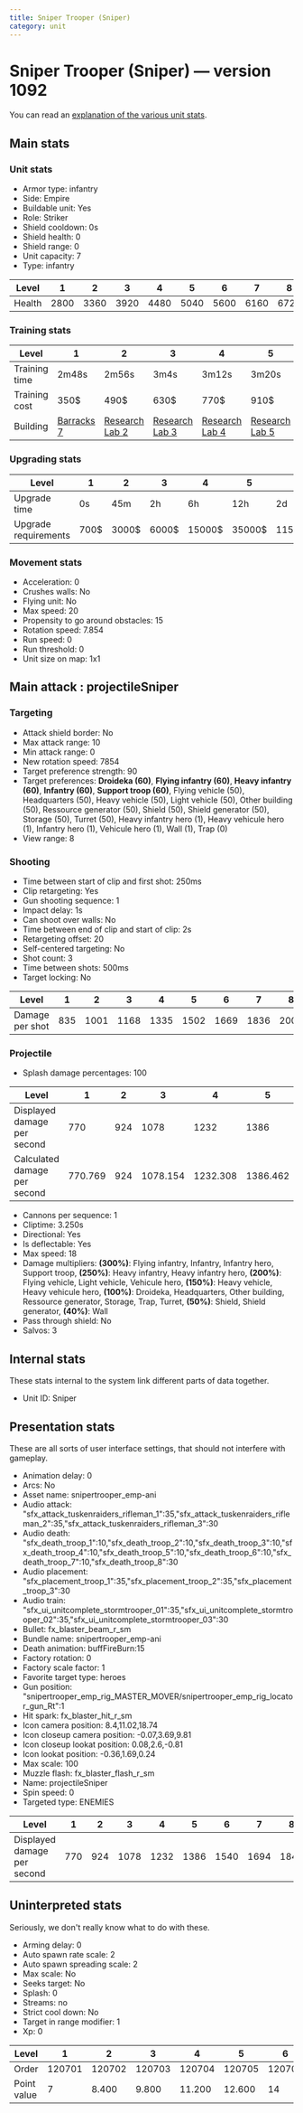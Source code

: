 ```yaml
---
title: Sniper Trooper (Sniper)
category: unit
---
```


# Sniper Trooper (Sniper) — version 1092

You can read an [explanation  of the various unit stats](unitexplained.md).

## Main stats

### Unit stats

  * Armor type: infantry
  * Side: Empire
  * Buildable unit: Yes
  * Role: Striker
  * Shield cooldown: 0s
  * Shield health: 0
  * Shield range: 0
  * Unit capacity: 7
  * Type: infantry

|Level |1   |2   |3   |4   |5   |6   |7   |8   |9   |10  |
|------|----|----|----|----|----|----|----|----|----|----|
|Health|2800|3360|3920|4480|5040|5600|6160|6720|7280|8400|


### Training stats

|Level        |1                                |2                                      |3                                      |4                                      |5                                      |6                                      |7                                      |8                                      |9                                      |10                                      |
|-------------|---------------------------------|---------------------------------------|---------------------------------------|---------------------------------------|---------------------------------------|---------------------------------------|---------------------------------------|---------------------------------------|---------------------------------------|----------------------------------------|
|Training time|2m48s                            |2m56s                                  |3m4s                                   |3m12s                                  |3m20s                                  |3m28s                                  |3m36s                                  |3m16s                                  |3m23s                                  |3m30s                                   |
|Training cost|350$                             |490$                                   |630$                                   |770$                                   |910$                                   |1050$                                  |1190$                                  |1400$                                  |1470$                                  |1610$                                   |
|Building     |[Barracks 7](empireBarracks.html)|[Research Lab 2](empireOffenseLab.html)|[Research Lab 3](empireOffenseLab.html)|[Research Lab 4](empireOffenseLab.html)|[Research Lab 5](empireOffenseLab.html)|[Research Lab 6](empireOffenseLab.html)|[Research Lab 7](empireOffenseLab.html)|[Research Lab 8](empireOffenseLab.html)|[Research Lab 9](empireOffenseLab.html)|[Research Lab 10](empireOffenseLab.html)|


### Upgrading stats

|Level               |1   |2    |3    |4     |5     |6      |7      |8      |9       |10      |
|--------------------|----|-----|-----|------|------|-------|-------|-------|--------|--------|
|Upgrade time        |0s  |45m  |2h   |6h    |12h   |2d     |3d     |5d     |1w      |1w3d    |
|Upgrade requirements|700$|3000$|6000$|15000$|35000$|115000$|175000$|350000$|1000000$|2000000$|


### Movement stats

  * Acceleration: 0
  * Crushes walls: No
  * Flying unit: No
  * Max speed: 20
  * Propensity to go around obstacles: 15
  * Rotation speed: 7.854
  * Run speed: 0
  * Run threshold: 0
  * Unit size on map: 1x1

## Main attack : projectileSniper

### Targeting

  * Attack shield border: No
  * Max attack range: 10
  * Min attack range: 0
  * New rotation speed: 7854
  * Target preference strength: 90
  * Target preferences: **Droideka (60)**, **Flying infantry (60)**, **Heavy infantry (60)**, **Infantry (60)**, **Support troop (60)**, Flying vehicle (50), Headquarters (50), Heavy vehicle (50), Light vehicle (50), Other building (50), Ressource generator (50), Shield (50), Shield generator (50), Storage (50), Turret (50), Heavy infantry hero (1), Heavy vehicule hero (1), Infantry hero (1), Vehicule hero (1), Wall (1), Trap (0)
  * View range: 8

### Shooting

  * Time between start of clip and first shot: 250ms
  * Clip retargeting: Yes
  * Gun shooting sequence: 1
  * Impact delay: 1s
  * Can shoot over walls: No
  * Time between end of clip and start of clip: 2s
  * Retargeting offset: 20
  * Self-centered targeting: No
  * Shot count: 3
  * Time between shots: 500ms
  * Target locking: No

|Level          |1  |2   |3   |4   |5   |6   |7   |8   |9   |10  |
|---------------|---|----|----|----|----|----|----|----|----|----|
|Damage per shot|835|1001|1168|1335|1502|1669|1836|2002|2169|2503|


### Projectile

  * Splash damage percentages: 100

|Level                       |1      |2  |3       |4       |5       |6       |7       |8   |9       |10      |
|----------------------------|-------|---|--------|--------|--------|--------|--------|----|--------|--------|
|Displayed damage per second |770    |924|1078    |1232    |1386    |1540    |1694    |1848|2002    |2310    |
|Calculated damage per second|770.769|924|1078.154|1232.308|1386.462|1540.615|1694.769|1848|2002.154|2310.462|


  * Cannons per sequence: 1
  * Cliptime: 3.250s
  * Directional: Yes
  * Is deflectable: Yes
  * Max speed: 18
  * Damage multipliers: **(300%)**: Flying infantry, Infantry, Infantry hero, Support troop, **(250%)**: Heavy infantry, Heavy infantry hero, **(200%)**: Flying vehicle, Light vehicle, Vehicule hero, **(150%)**: Heavy vehicle, Heavy vehicule hero, **(100%)**: Droideka, Headquarters, Other building, Ressource generator, Storage, Trap, Turret, **(50%)**: Shield, Shield generator, **(40%)**: Wall
  * Pass through shield: No
  * Salvos: 3

## Internal stats

These stats internal to the system link different parts of data together.

  * Unit ID: Sniper

## Presentation stats

These are all sorts of user interface settings, that should not interfere with gameplay.

  * Animation delay: 0
  * Arcs: No
  * Asset name: snipertrooper_emp-ani
  * Audio attack: "sfx_attack_tuskenraiders_rifleman_1":35,"sfx_attack_tuskenraiders_rifleman_2":35,"sfx_attack_tuskenraiders_rifleman_3":30
  * Audio death: "sfx_death_troop_1":10,"sfx_death_troop_2":10,"sfx_death_troop_3":10,"sfx_death_troop_4":10,"sfx_death_troop_5":10,"sfx_death_troop_6":10,"sfx_death_troop_7":10,"sfx_death_troop_8":30
  * Audio placement: "sfx_placement_troop_1":35,"sfx_placement_troop_2":35,"sfx_placement_troop_3":30
  * Audio train: "sfx_ui_unitcomplete_stormtrooper_01":35,"sfx_ui_unitcomplete_stormtrooper_02":35,"sfx_ui_unitcomplete_stormtrooper_03":30
  * Bullet: fx_blaster_beam_r_sm
  * Bundle name: snipertrooper_emp-ani
  * Death animation: buffFireBurn:15
  * Factory rotation: 0
  * Factory scale factor: 1
  * Favorite target type: heroes
  * Gun position: "snipertrooper_emp_rig_MASTER_MOVER/snipertrooper_emp_rig_locator_gun_Rt":1
  * Hit spark: fx_blaster_hit_r_sm
  * Icon camera position: 8.4,11.02,18.74
  * Icon closeup camera position: -0.07,3.69,9.81
  * Icon closeup lookat position: 0.08,2.6,-0.81
  * Icon lookat position: -0.36,1.69,0.24
  * Max scale: 100
  * Muzzle flash: fx_blaster_flash_r_sm
  * Name: projectileSniper
  * Spin speed: 0
  * Targeted type: ENEMIES

|Level                      |1  |2  |3   |4   |5   |6   |7   |8   |9   |10  |
|---------------------------|---|---|----|----|----|----|----|----|----|----|
|Displayed damage per second|770|924|1078|1232|1386|1540|1694|1848|2002|2310|


## Uninterpreted stats

Seriously, we don't really know what to do with these.

  * Arming delay: 0
  * Auto spawn rate scale: 2
  * Auto spawn spreading scale: 2
  * Max scale: No
  * Seeks target: No
  * Splash: 0
  * Streams: no
  * Strict cool down: No
  * Target in range modifier: 1
  * Xp: 0

|Level      |1     |2     |3     |4     |5     |6     |7     |8     |9     |10    |
|-----------|------|------|------|------|------|------|------|------|------|------|
|Order      |120701|120702|120703|120704|120705|120706|120707|120708|120709|120710|
|Point value|7     |8.400 |9.800 |11.200|12.600|14    |15.400|16.800|18.200|21    |



